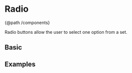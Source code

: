# Radio
{@path /components}

Radio buttons allow the user to select one option from a set.

<h2 [lyTyp]="'display1'" gutter>Basic</h2>
<demo-view path="docs/components/radio-demo/basic-radio">
  <aui-basic-radio></aui-basic-radio>
</demo-view>

<h2 [lyTyp]="'display1'" gutter>Examples</h2>

<demo-view path="docs/components/radio-demo/radio-example-01">
  <radio-example-01></radio-example-01>
</demo-view>
